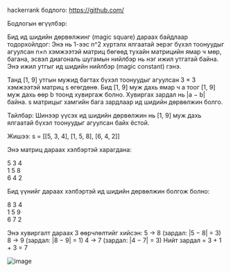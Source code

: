 hackerrank бодлого: https://github.com/

Бодлогын өгүүлбэр:

Бид ид шидийн дөрвөлжинг (magic square) дараах байдлаар тодорхойлдог:
Энэ нь 1-ээс n^2 хүртэлх ялгаатай эерэг бүхэл тоонуудыг агуулсан n×n хэмжээтэй матриц бөгөөд тухайн матрицийн ямар ч мөр, багана, эсвэл диагональ шугамын нийлбэр нь нэг ижил утгатай байна. Энэ ижил утгыг ид шидийн нийлбэр (magic constant) гэнэ.

Танд [1, 9] утгын мужид багтах бүхэл тоонуудыг агуулсан 3 × 3 хэмжээтэй матриц s өгөгдөнө. Бид [1, 9] муж дахь ямар ч a тоог [1, 9] муж дахь өөр b тоонд хувиргаж болно. Хувиргах зардал нь |a − b| байна. s матрицыг хамгийн бага зардлаар ид шидийн дөрвөлжин болго.

Тайлбар: Шинээр үүсэх ид шидийн дөрвөлжин нь [1, 9] муж дахь ялгаатай бүхэл тоонуудыг агуулсан байх ёстой.

Жишээ:
s = [[5, 3, 4], [1, 5, 8], [6, 4, 2]]

Энэ матриц дараах хэлбэртэй харагдана:

5 3 4  
1 5 8  
6 4 2

Бид үүнийг дараах хэлбэртэй ид шидийн дөрвөлжин болгож болно:

8 3 4  
1 5 9  
6 7 2

Энэ хувиргалт дараах 3 өөрчлөлтийг хийсэн:
5 → 8 (зардал: |5 − 8| = 3)
8 → 9 (зардал: |8 − 9| = 1)
4 → 7 (зардал: |4 − 7| = 3)
Нийт зардал = 3 + 1 + 3 = 7

![image](https://github.com/user-attachments/assets/c8740797-e50b-4928-bdc1-98c5973e3809)
